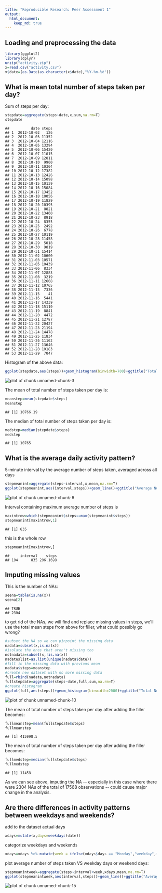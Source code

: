 ```yaml
---
title: "Reproducible Research: Peer Assessment 1"
output: 
  html_document:
    keep_md: true
---
```



## Loading and preprocessing the data

```r
library(ggplot2)
library(dplyr)
unzip("activity.zip")
x=read.csv("activity.csv")
x$date=(as.Date(as.character(x$date),"%Y-%m-%d"))
```

## What is mean total number of steps taken per day?
Sum of steps per day:

```r
stepdate=aggregate(steps~date,x,sum,na.rm=T)
stepdate
```

```
##          date steps
## 1  2012-10-02   126
## 2  2012-10-03 11352
## 3  2012-10-04 12116
## 4  2012-10-05 13294
## 5  2012-10-06 15420
## 6  2012-10-07 11015
## 7  2012-10-09 12811
## 8  2012-10-10  9900
## 9  2012-10-11 10304
## 10 2012-10-12 17382
## 11 2012-10-13 12426
## 12 2012-10-14 15098
## 13 2012-10-15 10139
## 14 2012-10-16 15084
## 15 2012-10-17 13452
## 16 2012-10-18 10056
## 17 2012-10-19 11829
## 18 2012-10-20 10395
## 19 2012-10-21  8821
## 20 2012-10-22 13460
## 21 2012-10-23  8918
## 22 2012-10-24  8355
## 23 2012-10-25  2492
## 24 2012-10-26  6778
## 25 2012-10-27 10119
## 26 2012-10-28 11458
## 27 2012-10-29  5018
## 28 2012-10-30  9819
## 29 2012-10-31 15414
## 30 2012-11-02 10600
## 31 2012-11-03 10571
## 32 2012-11-05 10439
## 33 2012-11-06  8334
## 34 2012-11-07 12883
## 35 2012-11-08  3219
## 36 2012-11-11 12608
## 37 2012-11-12 10765
## 38 2012-11-13  7336
## 39 2012-11-15    41
## 40 2012-11-16  5441
## 41 2012-11-17 14339
## 42 2012-11-18 15110
## 43 2012-11-19  8841
## 44 2012-11-20  4472
## 45 2012-11-21 12787
## 46 2012-11-22 20427
## 47 2012-11-23 21194
## 48 2012-11-24 14478
## 49 2012-11-25 11834
## 50 2012-11-26 11162
## 51 2012-11-27 13646
## 52 2012-11-28 10183
## 53 2012-11-29  7047
```

Histogram of the above data:

```r
ggplot(stepdate,aes(steps))+geom_histogram(binwidth=700)+ggtitle("Total Number of Steps Taken Each Day")
```

![plot of chunk unnamed-chunk-3](figure/unnamed-chunk-3-1.png) 

The mean of total number of steps taken per day is:

```r
meanstep=mean(stepdate$steps)
meanstep
```

```
## [1] 10766.19
```

The median of total number of steps taken per day is:

```r
medstep=median(stepdate$steps)
medstep
```

```
## [1] 10765
```

## What is the average daily activity pattern?
5-minute interval by the average number of steps taken, averaged across all days 

```r
stepmeanint=aggregate(steps~interval,x,mean,na.rm=T)
ggplot(stepmeanint,aes(interval,steps))+geom_line()+ggtitle("Average Number of Steps VS 5-minute intervals")
```

![plot of chunk unnamed-chunk-6](figure/unnamed-chunk-6-1.png) 

Interval containing maximum average number of steps is 

```r
maxintrow=which(stepmeanint$steps==max(stepmeanint$steps))
stepmeanint[maxintrow,1]
```

```
## [1] 835
```

this is the whole row

```r
stepmeanint[maxintrow,]
```

```
##     interval    steps
## 104      835 206.1698
```
## Imputing missing values
This is the number of NAs:

```r
seena=table(is.na(x))
seena[2]
```

```
## TRUE 
## 2304
```

to get rid of the NAs, we will find and replace missing values in steps, we'll use the total mean steps from above for filler, what could possibly go wrong?

```r
#subset the NA so we can pinpoint the missing data
nadata=subset(x,is.na(x))
#isolate the ones that aren't missing too
notnadata=subset(x,!is.na(x))
nadateslist=as.list(unique(nadata$date))
#fill in the missing data with previous mean
nadata$steps=meanstep
#create new dataset with no more missing data
full=rbind(nadata,notnadata)
fullstepdate=aggregate(steps~date,full,sum,na.rm=T)
#create histogram
ggplot(full,aes(steps))+geom_histogram(binwidth=2000)+ggtitle("Total Number of Steps Taken Each Day")
```

![plot of chunk unnamed-chunk-10](figure/unnamed-chunk-10-1.png) 

The mean of total number of steps taken per day after adding the filler becomes:

```r
fullmeanstep=mean(fullstepdate$steps)
fullmeanstep
```

```
## [1] 415998.5
```

The mean of total number of steps taken per day after adding the filler becomes:

```r
fullmedstep=median(fullstepdate$steps)
fullmedstep
```

```
## [1] 11458
```

As we can see above, imputing the NA -- especially in this case where there were 2304 NAs of the total of 17568 observations -- could cause major change in the analysis.


## Are there differences in activity patterns between weekdays and weekends?
add to the dataset actual days 

```r
xdays=mutate(x,days=weekdays(date))
```

categorize weekdays and weekends

```r
xdays=xdays %>% mutate(week = ifelse(xdays$days == "Monday","weekday",ifelse(xdays$days == "Tuesday","weekday",ifelse(xdays$days =="Wednesday","weekday",ifelse(xdays$days =="Thursday","weekday",ifelse(xdays$days =="Friday","weekday",ifelse(xdays$days == "Saturday","weekend",ifelse(xdays$days =="Sunday","weekend", 0))))))))
```

plot average number of steps taken VS weekday days or weekend days:

```r
stepmeanintweek=aggregate(steps~interval+week,xdays,mean,na.rm=T)
ggplot(stepmeanintweek,aes(interval,steps))+geom_line()+ggtitle("Average Number of Steps VS 5-minute intervals")+facet_grid(.~week)
```

![plot of chunk unnamed-chunk-15](figure/unnamed-chunk-15-1.png) 
